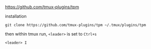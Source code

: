 https://github.com/tmux-plugins/tpm

installation
```
git clone https://github.com/tmux-plugins/tpm ~/.tmux/plugins/tpm
```

then within tmux run, `<leader>` is set to `Ctrl+s`

```
<leader> I
```
